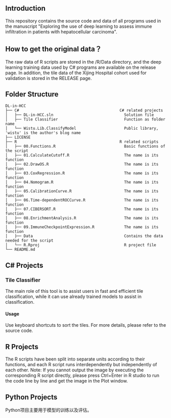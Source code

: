 ## Introduction

This repository contains the source code and data of all programs used in the manuscript "Exploring the use of deep learning to assess immune infiltration in patients with hepatocellular carcinoma".

## How to get the original data？
The raw data of R scripts are stored in the /R/Data directory, and the deep learning training data used by C# programs are available on the release page. In addition, the tile data of the Xijing Hospital cohort used for validation is stored in the RELEASE page.

## Folder Structure

    DL-in-HCC
    ├── C#                                            C# related projects
    │   ├── DL-in-HCC.sln                               Solution file
    │   ├── Tile Classifier                             Function as folder name
    │   └── Wistu.Lib.ClassifyModel                     Public library, 'wistu' is the author's blog name
    ├── LICENSE
    ├── R                                             R related scripts
    │   ├── 00.Functions.R                              Basic functions of the script
    │   ├── 01.CalculateCutoff.R                        The name is its function
    │   ├── 02.DrawOS.R                                 The name is its function
    │   ├── 03.CoxRegression.R                          The name is its function
    │   ├── 04.Nomogram.R                               The name is its function
    │   ├── 05.CalibrationCurve.R                       The name is its function
    │   ├── 06.Time-dependentROCCurve.R                 The name is its function
    │   ├── 07.CIBERSORT.R                              The name is its function
    │   ├── 08.EnrichmentAnalysis.R                     The name is its function
    │   ├── 09.ImmuneCheckpointExpression.R             The name is its function
    │   ├── Data                                        Contains the data needed for the script
    │   └── R.Rproj                                     R project file
    └── README.md

## C# Projects

### Tile Classifier

The main role of this tool is to assist users in fast and efficient tile classification, while it can use already trained models to assist in classification.

#### Usage

Use keyboard shortcuts to sort the tiles. For more details, please refer to the source code.

## R Projects
The R scripts have been split into separate units according to their functions, and each R script runs interdependently but independently of each other. Note: If you cannot output the image by executing the corresponding R script directly, please press Ctrl+Enter in R studio to run the code line by line and get the image in the Plot window.

## Python Projects

Python项目主要用于模型的训练以及评估。
